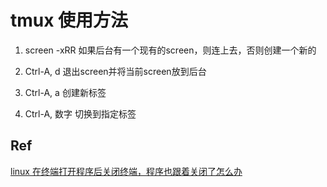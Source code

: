 # tmux 使用方法

1. screen -xRR 如果后台有一个现有的screen，则连上去，否则创建一个新的

1. Ctrl-A, d 退出screen并将当前screen放到后台

1. Ctrl-A, a 创建新标签

1. Ctrl-A, 数字 切换到指定标签

## Ref

[linux 在终端打开程序后关闭终端，程序也跟着关闭了怎么办](https://www.zhihu.com/question/442188249/answer/1710936130)

